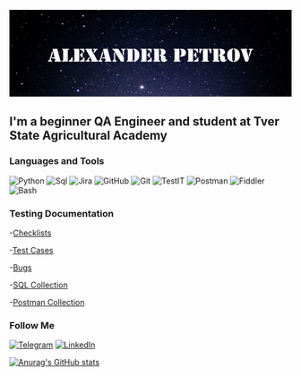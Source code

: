 [![Header](https://github.com/Studentboy1/Studentboy1/blob/main/assets/Prew.png)]()

## I'm a beginner QA Engineer and student at Tver State Agricultural Academy

### Languages and Tools
![Python](https://img.shields.io/badge/python-090909?style=for-the-badge&logo=python&logoColor=47C5FB)
![Sql](https://img.shields.io/badge/Sql-090909?style=for-the-badge&logo=mysql&logoColor=00648B)
![Jira](https://img.shields.io/badge/Jira-090909?style=for-the-badge&logo=jira&logoColor=blue)
![GitHub](https://img.shields.io/badge/GitHub-090909?style=for-the-badge&logo=github&logoColor=white)
![Git](https://img.shields.io/badge/git-090909?style=for-the-badge&logo=git&logoColor=orange)
![TestIT](https://img.shields.io/badge/testit-090909?style=for-the-badge&logo=testit&logoColor=47C5FB)
![Postman](https://img.shields.io/badge/postman-090909?style=for-the-badge&logo=postman&logoColor=orange)
![Fiddler](https://img.shields.io/badge/fiddler-090909?style=for-the-badge&logo=fiddler&logoColor=green)
![Bash](https://img.shields.io/badge/bash-090909?style=for-the-badge&logo=bash&logoColor=47C5FB)

### Testing Documentation
-[Checklists](https://github.com/Studentboy1/Checklists.git)

-[Test Cases](https://github.com/Studentboy1/Test-Cases.git)

-[Bugs](https://github.com/Studentboy1/Bugs.git)

-[SQL Collection](https://github.com/Studentboy1/SQL-Collection.git)

-[Postman Collection](https://github.com/Studentboy1/Postman-Collection.git)


### Follow Me

[![Telegram](https://img.shields.io/badge/telegram-090909?style=for-the-badge&logo=telegram&logoColor=27A0D)](https://t.me/sancho_22)
[![LinkedIn](https://img.shields.io/badge/linkedin-090909?style=for-the-badge&logo=linkedin&logoColor=007BB6)](https://www.linkedin.com/in/alexander-petrov-897bba266/)


[![Anurag's GitHub stats](https://github-readme-stats.vercel.app/api?username=Studenboy1)](https://github.com/anuraghazra/github-readme-stats&theme=dracula)